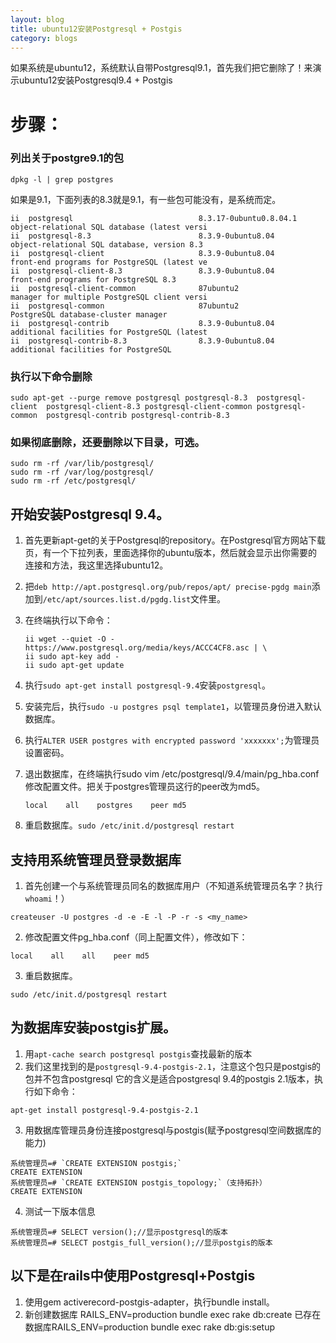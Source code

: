 ```yaml
---
layout: blog
title: ubuntu12安装Postgresql + Postgis
category: blogs
---
```

如果系统是ubuntu12，系统默认自带Postgresql9.1，首先我们把它删除了！来演示ubuntu12安装Postgresql9.4 + Postgis

# 步骤：

### 列出关于postgre9.1的包

```
dpkg -l | grep postgres
```

如果是9.1，下面列表的8.3就是9.1，有一些包可能没有，是系统而定。

```
ii  postgresql                            8.3.17-0ubuntu0.8.04.1           object-relational SQL database (latest versi
ii  postgresql-8.3                        8.3.9-0ubuntu8.04                object-relational SQL database, version 8.3
ii  postgresql-client                     8.3.9-0ubuntu8.04                front-end programs for PostgreSQL (latest ve
ii  postgresql-client-8.3                 8.3.9-0ubuntu8.04                front-end programs for PostgreSQL 8.3
ii  postgresql-client-common              87ubuntu2                        manager for multiple PostgreSQL client versi
ii  postgresql-common                     87ubuntu2                        PostgreSQL database-cluster manager
ii  postgresql-contrib                    8.3.9-0ubuntu8.04                additional facilities for PostgreSQL (latest
ii  postgresql-contrib-8.3                8.3.9-0ubuntu8.04                additional facilities for PostgreSQL
```

### 执行以下命令删除

```
sudo apt-get --purge remove postgresql postgresql-8.3  postgresql-client  postgresql-client-8.3 postgresql-client-common postgresql-common  postgresql-contrib postgresql-contrib-8.3
```

### 如果彻底删除，还要删除以下目录，可选。

```
sudo rm -rf /var/lib/postgresql/
sudo rm -rf /var/log/postgresql/
sudo rm -rf /etc/postgresql/
```

## 开始安装Postgresql 9.4。

1. 首先更新apt-get的关于Postgresql的repository。在Postgresql官方网站下载页，有一个下拉列表，里面选择你的ubuntu版本，然后就会显示出你需要的连接和方法，我这里选择ubuntu12。
2. 把`deb http://apt.postgresql.org/pub/repos/apt/ precise-pgdg main`添加到`/etc/apt/sources.list.d/pgdg.list`文件里。
3. 在终端执行以下命令：
    ```
    ii wget --quiet -O - https://www.postgresql.org/media/keys/ACCC4CF8.asc | \
    ii sudo apt-key add -
    ii sudo apt-get update
    ```
4. 执行`sudo apt-get install postgresql-9.4`安装`postgresql`。
5. 安装完后，执行`sudo -u postgres psql template1`，以管理员身份进入默认数据库。
6. 执行`ALTER USER postgres with encrypted password 'xxxxxxx';`为管理员设置密码。
7. 退出数据库，在终端执行sudo vim /etc/postgresql/9.4/main/pg_hba.conf修改配置文件。把关于postgres管理员这行的peer改为md5。

    ```
    local    all    postgres    peer md5
    ```
8. 重启数据库。`sudo /etc/init.d/postgresql restart`

## 支持用系统管理员登录数据库

1. 首先创建一个与系统管理员同名的数据库用户（不知道系统管理员名字？执行`whoami`！）
  ```
  createuser -U postgres -d -e -E -l -P -r -s <my_name>
  ```
2. 修改配置文件pg_hba.conf（同上配置文件），修改如下：
  ```
  local    all    all    peer md5
  ```
3. 重启数据库。
  ```
  sudo /etc/init.d/postgresql restart
  ```

## 为数据库安装postgis扩展。

1. 用`apt-cache search postgresql postgis`查找最新的版本
2. 我们这里找到的是`postgresql-9.4-postgis-2.1`，注意这个包只是postgis的包并不包含postgresql 它的含义是适合postgresql 9.4的postgis 2.1版本，执行如下命令：
  ```
  apt-get install postgresql-9.4-postgis-2.1
  ```
3. 用数据库管理员身份连接postgresql与postgis(赋予postgresql空间数据库的能力)
  ```
  系统管理员=# `CREATE EXTENSION postgis;`
  CREATE EXTENSION
  系统管理员=# `CREATE EXTENSION postgis_topology;`（支持拓扑）
  CREATE EXTENSION
  ```
4. 测试一下版本信息
  ```
  系统管理员=# SELECT version();//显示postgresql的版本
  系统管理员=# SELECT postgis_full_version();//显示postgis的版本
  ```

## 以下是在rails中使用Postgresql+Postgis

1. 使用gem activerecord-postgis-adapter，执行bundle install。
2. 新创建数据库 RAILS_ENV=production bundle exec rake db:create
已存在数据库RAILS_ENV=production bundle exec rake db:gis:setup